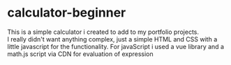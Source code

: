 # calculator-beginner

This is a simple calculator i created to add to my portfolio projects.  
I really didn't want anything complex, just a simple HTML and CSS with a little javascript for the functionality.
For javaScript i used a vue library and a math.js script via CDN for evaluation of expression
